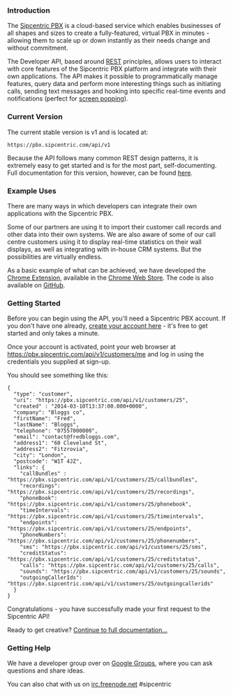 ### Introduction

The [Sipcentric PBX](http://www.sipcentric.com/) is a cloud-based service which enables businesses of all shapes and sizes to create a fully-featured, virtual PBX in minutes - allowing them to scale up or down instantly as their needs change and without commitment.

The Developer API, based around [REST](http://en.wikipedia.org/wiki/Representational_state_transfer) principles, allows users to interact with core features of the Sipcentric PBX platform and integrate with their own applications. The API makes it possible to programmatically manage features, query data and perform more interesting things such as initiating calls, sending text messages and hooking into specific real-time events and notifications (perfect for [screen popping](http://en.wikipedia.org/wiki/Screen_pop)).

### Current Version

The current stable version is v1 and is located at:

```
https://pbx.sipcentric.com/api/v1
```

Because the API follows many common REST design patterns, it is extremely easy to get started and is for the most part, self-documenting. Full documentation for this version, however, can be found [here](/api/v1).

### Example Uses

There are many ways in which developers can integrate their own applications with the Sipcentric PBX.

Some of our partners are using it to import their customer call records and other data into their own systems. We are also aware of some of our call centre customers using it to display real-time statistics on their wall displays, as well as integrating with in-house CRM systems. But the possibilities are virtually endless.

As a basic example of what can be achieved, we have developed the [Chrome Extension](http://www.sipcentric.com/internet-phone-service/google-chrome-extension/), available in the [Chrome Web Store](https://chrome.google.com/webstore/detail/sipcentric-for-chrome/kpiopepamhnnileoefikeakookcblmpc). The code is also available on [GitHub](https://github.com/sipcentric/chrome-extension).

### Getting Started

Before you can begin using the API, you'll need a Sipcentric PBX account. If you don't have one already, [create your account here](https://pbx.sipcentric.com/faces/signup/signup.xhtml) - it's free to get started and only takes a minute.

Once your account is activated, point your web browser at <a href="https://pbx.sipcentric.com/api/v1/customers/me" target="_blank">https://pbx.sipcentric.com/api/v1/customers/me</a> and log in using the credentials you supplied at sign-up.

You should see something like this:

```
{
  "type": "customer",
  "uri": "https://pbx.sipcentric.com/api/v1/customers/25",
  "created" : "2014-03-10T13:37:00.000+0000",
  "company": "Bloggs co",
  "firstName": "Fred",
  "lastName": "Bloggs",
  "telephone": "07557000000",
  "email": "contact@fredbloggs.com",
  "address1": "60 Cleveland St",
  "address2": "Fitzrovia",
  "city": "London",
  "postcode": "W1T 4JZ",
  "links": {
    "callBundles" : "https://pbx.sipcentric.com/api/v1/customers/25/callbundles",
    "recordings": "https://pbx.sipcentric.com/api/v1/customers/25/recordings",
    "phoneBook": "https://pbx.sipcentric.com/api/v1/customers/25/phonebook",
    "timeIntervals": "https://pbx.sipcentric.com/api/v1/customers/25/timeintervals",
    "endpoints": "https://pbx.sipcentric.com/api/v1/customers/25/endpoints",
    "phoneNumbers": "https://pbx.sipcentric.com/api/v1/customers/25/phonenumbers",
    "sms": "https://pbx.sipcentric.com/api/v1/customers/25/sms",
    "creditStatus": "https://pbx.sipcentric.com/api/v1/customers/25/creditstatus",
    "calls": "https://pbx.sipcentric.com/api/v1/customers/25/calls",
    "sounds": "https://pbx.sipcentric.com/api/v1/customers/25/sounds",
    "outgoingCallerIds": "https://pbx.sipcentric.com/api/v1/customers/25/outgoingcallerids"
  }
}
```

Congratulations - you have successfully made your first request to the Sipcentric API!

Ready to get creative? [Continue to full documentation...](/api/v1)

### Getting Help

We have a developer group over on [Google Groups](https://groups.google.com/forum/#!forum/sipcentric-developers), where you can ask questions and share ideas.

You can also chat with us on [irc.freenode.net](http://webchat.freenode.net/?channels=sipcentric) #sipcentric
